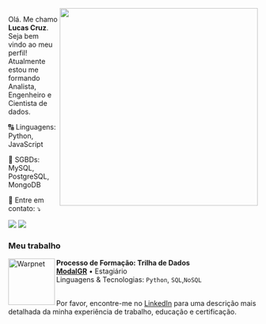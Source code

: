 <img src="https://vera-teknoloji.com/wp-content/uploads/2022/04/63583-visualization-data-illustration-png-image-high-quality.png" min-width="400px" max-width="400px" width="400px" align="right">

<p align="left"> 
  Olá. Me chamo <strong>Lucas Cruz</strong>. Seja bem vindo ao meu perfil!<br>
  Atualmente estou me formando Analista, Engenheiro e Cientista de dados.
</p>

<p align="left">
  🔠 Linguagens: Python, JavaScript
</p>

<p align="left">
  🔣 SGBDs: MySQL, PostgreSQL, MongoDB
</p>

<p align="left">
  💌 Entre em contato: ⤵️
</p>

<p align="left">
  <a href="mailto:lucascruzestudo@gmail.com.br" alt="Gmail">
  <img src="https://img.shields.io/badge/-Gmail-FF0000?style=flat-square&labelColor=FF0000&logo=gmail&logoColor=white" /></a>

  <a href="https://www.linkedin.com/in/lucasgomescruz" alt="LinkedIn">
  <img src="https://img.shields.io/badge/-Linkedin-0e76a8?style=flat-square&logo=Linkedin&logoColor=white" /></a>

</p>

### Meu trabalho

[<img align="left" height="94px" width="94px" alt="Warpnet" src="https://s3.amazonaws.com/gupy5/production/companies/2319/career/4039/images/2023-03-30_23-09_companyLogoUrl.png"/>](https://modalgr.com.br/)

**Processo de Formação: Trilha de Dados** \
[**ModalGR**](https://modalgr.com.br/) • Estagiário \
Linguagens & Tecnologias: `Python`, `SQL`,`NoSQL`\
<br/>


Por favor, encontre-me no [LinkedIn](https://www.linkedin.com/in/lucasgomescruz) para uma descrição mais detalhada da minha experiência de trabalho, educação e certificação.
